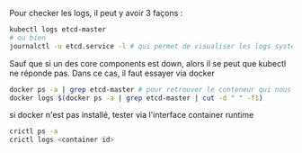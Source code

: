 Pour checker les logs, il peut y avoir 3 façons :
```sh
kubectl logs etcd-master
# ou bien
journalctl -u etcd.service -l # qui permet de visualiser les logs systemd => nécessaire notamment quand kube a été instal à la mano
```
Sauf que si un des core components est down, alors il se peut que kubectl ne réponde pas. Dans ce cas, il faut essayer via docker
```sh
docker ps -a | grep etcd-master # pour retrouver le conteneur qui nous intéresse
docker logs $(docker ps -a | grep etcd-master | cut -d " " -f1)
```

si docker n'est pas installé, tester via l'interface container runtime
```sh
crictl ps -a
crictl logs <container id>
```
